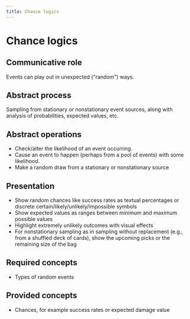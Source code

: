 ```yaml
---
title: Chance logics 
---
```


# Chance logics

## Communicative role

Events can play out in unexpected ("random") ways.

## Abstract process

Sampling from stationary or nonstationary event sources, along with analysis of probabilities, expected values, etc.

## Abstract operations

* Check/alter the likelihood of an event occurring.
* Cause an event to happen (perhaps from a pool of events) with some likelihood.
* Make a random draw from a stationary or nonstationary source

## Presentation

* Show random chances like success rates as textual percentages or discrete certain/likely/unlikely/impossible symbols
* Show expected values as ranges between minimum and maximum possible values
* Highlight extremely unlikely outcomes with visual effects
* For nonstationary sampling as in sampling without replacement (e.g., from a shuffled deck of cards), show the upcoming picks or the remaining size of the bag

## Required concepts

* Types of random events

## Provided concepts

* Chances, for example success rates or expected damage value
